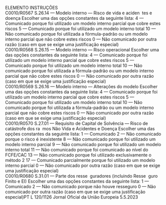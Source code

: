  
ELEMENTO  INSTRUÇÕES  
C0010/R0567  S.26.14 — Modelo interno 
— Risco de vida e aciden ­
tes e doença  Escolher uma das opções constantes da seguinte lista: 
4 — Comunicado porque foi utilizado um modelo interno parcial que cobre estes 
riscos 
5 — Comunicado porque foi utilizado um modelo interno total 
10 — Não comunicado porque foi utilizada a fórmula-padrão ou um modelo interno 
parcial que não cobre estes riscos 
0 — Não comunicado por outra razão (caso em que se exige uma justificação 
especial)  
C0010/R0568  S.26.15 — Modelo interno 
— Risco operacional  Escolher uma das opções constantes da seguinte lista: 
4 — Comunicado porque foi utilizado um modelo interno parcial que cobre estes 
riscos 
5 — Comunicado porque foi utilizado um modelo interno total 
10 — Não comunicado porque foi utilizada a fórmula-padrão ou um modelo interno 
parcial que não cobre estes riscos 
0 — Não comunicado por outra razão (caso em que se exige uma justificação 
especial)  
C0010/R0569  S.26.16 — Modelo interno 
— Alterações do modelo  Escolher uma das opções constantes da seguinte lista: 
4 — Comunicado porque foi utilizado um modelo interno parcial que cobre estes 
riscos 
5 — Comunicado porque foi utilizado um modelo interno total 
10 — Não comunicado porque foi utilizada a fórmula-padrão ou um modelo interno 
parcial que não cobre estes riscos 
0 — Não comunicado por outra razão (caso em que se exige uma justificação 
especial)  
C0010/R0570  S.27.01 — Requisito de 
Capital de Solvência — 
Risco de catástrofe dos ra ­
mos Não Vida e Acidentes 
e Doença  Escolher uma das opções constantes da seguinte lista: 
1 — Comunicado 
2 — Não comunicado porque o risco é inexistente 
8 — Não comunicado porque foi utilizado um modelo interno parcial 
9 — Não comunicado porque foi utilizado um modelo interno total 
11 — Não comunicado porque foi comunicado ao nível do FCFE/CAC 
13 — Não comunicado porque foi utilizado exclusivamente o método 2 
17 — Comunicado parcialmente porque foi utilizado um modelo interno parcial 
0 — Não comunicado por outra razão (caso em que se exige uma justificação 
especial)  
C0010/R0680  S.31.01 — Parte dos resse ­
guradores (incluindo Resse ­
guro Finito e EI)  Escolher uma das opções constantes da seguinte lista: 
1 — Comunicado 
2 — Não comunicado porque não houve resseguro 
0 — Não comunicado por outra razão (caso em que se exige uma justificação 
especial)PT  L 120/1126 Jornal Oficial da União Europeia 5.5.2023